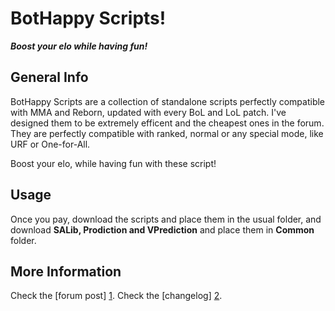 BotHappy Scripts!
=========

***Boost your elo while having fun!***


General Info
--

BotHappy Scripts are a collection of standalone scripts perfectly compatible with MMA and Reborn, updated with every BoL and LoL patch. I've designed them to be extremely efficent and the cheapest ones in the forum. They are perfectly compatible with ranked, normal or any special mode, like URF or One-for-All.

Boost your elo, while having fun with these script!

Usage
--

Once you pay, download the scripts and place them in the usual folder, and download **SALib, Prodiction and VPrediction** and place them in **Common** folder.

More Information
--

Check the [forum post] [1]. 
Check the [changelog] [2].


[1]:http://botoflegends.com/forum/topic/12577-paid-bothappy-scripts-lee-sin-nidalee-leona-thresh/
[2]:https://github.com/BotHappy/bh-scripts/blob/master/Changelog.txt

